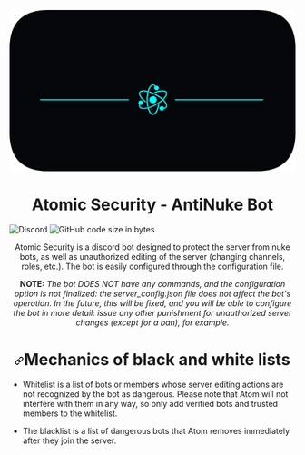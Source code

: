 ![alt text](https://github.com/ArMaGeDDoN-SS/AntiNuke-Bot/blob/main/images/banner.png)

<h1 align="center"> Atomic Security - AntiNuke Bot </h1>

![Discord](https://img.shields.io/discord/1216704766491623455?style=for-the-badge&logo=discord&label=Discord&color=0a154d&link=https%3A%2F%2Fdiscord.gg%2FN3XG9FH2v9)
![GitHub code size in bytes](https://img.shields.io/github/languages/code-size/ArMaGeDDoN-SS/AntiNuke-Bot?style=for-the-badge&logo=rust&color=631124)


<p align="center" dir="auto">Atomic Security is a discord bot designed to protect the server from nuke bots, as well as unauthorized editing of the server (changing channels, roles, etc.). The bot is easily configured through the configuration file.</p> 

<p align="center" dir="auto">
  <b>NOTE:</b> <i>The bot DOES NOT have any commands, and the configuration option is not finalized: the server_config.json file does not affect the bot's operation. In the future, this will be fixed, and you will be able to configure the bot in more detail: issue any other punishment for unauthorized server changes (except for a ban), for example.</i>
</p>

<h1 align="center" dir="auto"><a id="user-content-disclaimer" class="anchor" aria-hidden="true" href="#disclaimer"><svg class="octicon octicon-link" viewBox="0 0 16 16" version="1.1" width="16" height="16" aria-hidden="true"><path fill-rule="evenodd" d="M7.775 3.275a.75.75 0 001.06 1.06l1.25-1.25a2 2 0 112.83 2.83l-2.5 2.5a2 2 0 01-2.83 0 .75.75 0 00-1.06 1.06 3.5 3.5 0 004.95 0l2.5-2.5a3.5 3.5 0 00-4.95-4.95l-1.25 1.25zm-4.69 9.64a2 2 0 010-2.83l2.5-2.5a2 2 0 012.83 0 .75.75 0 001.06-1.06 3.5 3.5 0 00-4.95 0l-2.5 2.5a3.5 3.5 0 004.95 4.95l1.25-1.25a.75.75 0 00-1.06-1.06l-1.25 1.25a2 2 0 01-2.83 0z"></path></svg></a>Mechanics of black and white lists</h1>

<ul>
<li><p>Whitelist is a list of bots or members whose server editing actions are not recognized by the bot as dangerous. Please note that Atom will not interfere with them in any way, so only add verified bots and trusted members to the whitelist.</p></li>
<li><p>The blacklist is a list of dangerous bots that Atom removes immediately after they join the server.</p></li>
</ul>
